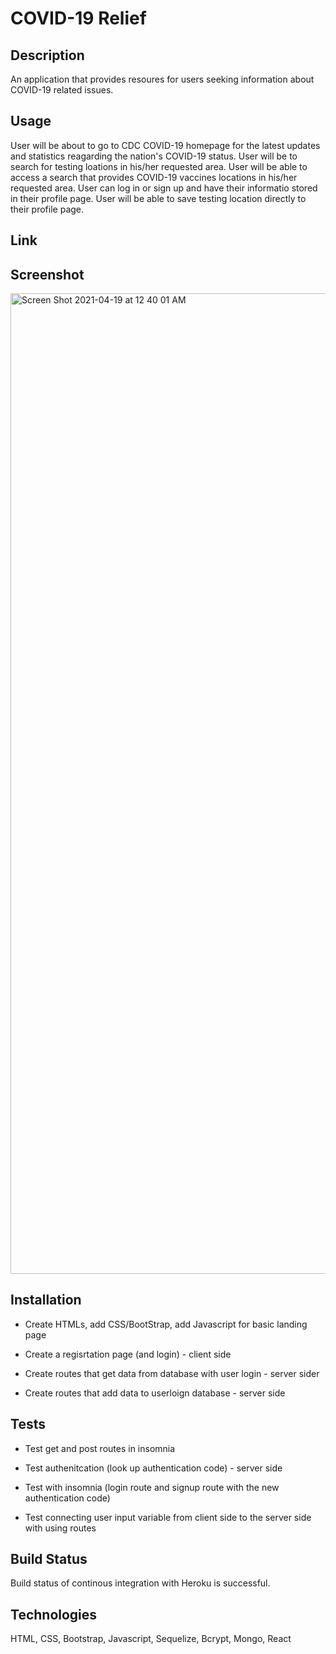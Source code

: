 # COVID-19 Relief

## Description

An application that provides resoures for users seeking information about COVID-19 related issues.

## Usage

User will be about to go to CDC COVID-19 homepage for the latest updates and statistics reagarding the nation's COVID-19 status.
User will be to search for testing loations in his/her requested area.
User will be able to access a search that provides COVID-19 vaccines locations in his/her requested area.
User can log in or sign up and have their informatio stored in their profile page.
User will be able to save testing location directly to their profile page.

## Link


## Screenshot 
<img width="1569" alt="Screen Shot 2021-04-19 at 12 40 01 AM" src="https://user-images.githubusercontent.com/77857718/115182328-caf57a80-a0a7-11eb-8694-eca17692c849.png">




## Installation

* Create HTMLs, add CSS/BootStrap, add Javascript for basic landing page

* Create a regisrtation page (and login) - client side

* Create routes that get data from database with user login - server sider

* Create routes that add data to userloign database - server side

## Tests

* Test get and post routes in insomnia

* Test authenitcation (look up authentication code) - server side  

* Test with insomnia (login route and signup route with the new authentication code)

* Test connecting user input variable from client side to the server 
side with using routes

## Build Status

Build status of continous integration with Heroku is successful.

## Technologies

HTML, CSS, Bootstrap, Javascript, Sequelize, Bcrypt, Mongo, React
